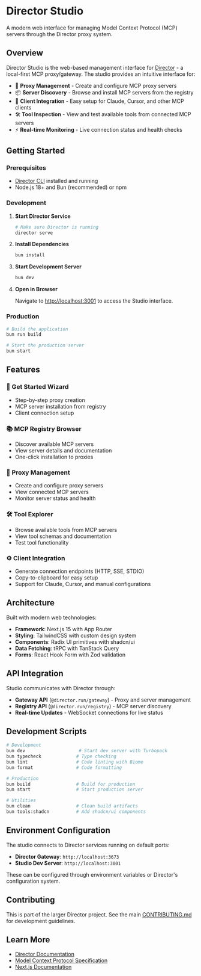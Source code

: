 # Director Studio

A modern web interface for managing Model Context Protocol (MCP) servers through the Director proxy system.

## Overview

Director Studio is the web-based management interface for [Director](../../README.md) - a local-first MCP proxy/gateway. The studio provides an intuitive interface for:

- 🔧 **Proxy Management** - Create and configure MCP proxy servers
- 📦 **Server Discovery** - Browse and install MCP servers from the registry  
- 🔌 **Client Integration** - Easy setup for Claude, Cursor, and other MCP clients
- 🛠️ **Tool Inspection** - View and test available tools from connected MCP servers
- ⚡ **Real-time Monitoring** - Live connection status and health checks

## Getting Started

### Prerequisites

- [Director CLI](../../README.md) installed and running
- Node.js 18+ and Bun (recommended) or npm

### Development

1. **Start Director Service**
   ```bash
   # Make sure Director is running
   director serve
   ```

2. **Install Dependencies**
   ```bash
   bun install
   ```

3. **Start Development Server**
   ```bash
   bun dev
   ```

4. **Open in Browser**
   
   Navigate to [http://localhost:3001](http://localhost:3001) to access the Studio interface.

### Production

```bash
# Build the application
bun run build

# Start the production server
bun start
```

## Features

### 🚀 Get Started Wizard
- Step-by-step proxy creation
- MCP server installation from registry
- Client connection setup

### 📚 MCP Registry Browser
- Discover available MCP servers
- View server details and documentation
- One-click installation to proxies

### 🔧 Proxy Management
- Create and configure proxy servers
- View connected MCP servers
- Monitor server status and health

### 🛠️ Tool Explorer
- Browse available tools from MCP servers
- View tool schemas and documentation
- Test tool functionality

### ⚙️ Client Integration
- Generate connection endpoints (HTTP, SSE, STDIO)
- Copy-to-clipboard for easy setup
- Support for Claude, Cursor, and manual configurations

## Architecture

Built with modern web technologies:

- **Framework**: Next.js 15 with App Router
- **Styling**: TailwindCSS with custom design system
- **Components**: Radix UI primitives with shadcn/ui
- **Data Fetching**: tRPC with TanStack Query
- **Forms**: React Hook Form with Zod validation

## API Integration

Studio communicates with Director through:

- **Gateway API** (`@director.run/gateway`) - Proxy and server management
- **Registry API** (`@director.run/registry`) - MCP server discovery
- **Real-time Updates** - WebSocket connections for live status

## Development Scripts

```bash
# Development
bun dev                    # Start dev server with Turbopack
bun typecheck             # Type checking
bun lint                  # Code linting with Biome
bun format                # Code formatting

# Production
bun build                 # Build for production
bun start                 # Start production server

# Utilities
bun clean                 # Clean build artifacts
bun tools:shadcn          # Add shadcn/ui components
```

## Environment Configuration

The studio connects to Director services running on default ports:

- **Director Gateway**: `http://localhost:3673`
- **Studio Dev Server**: `http://localhost:3001`

These can be configured through environment variables or Director's configuration system.

## Contributing

This is part of the larger Director project. See the main [CONTRIBUTING.md](../../CONTRIBUTING.md) for development guidelines.

## Learn More

- [Director Documentation](https://docs.director.run)
- [Model Context Protocol Specification](https://spec.modelcontextprotocol.io)
- [Next.js Documentation](https://nextjs.org/docs)
